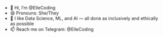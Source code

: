 - 👋 Hi, I’m @ElleCoding
-  😄 Pronouns: She/They 
- 👀 I like Data Science, ML, and AI — all done as inclusively and ethically as possible
- 📫 Reach me on Telegram: @ElleCoding

<!---
ElleCoding/ElleCoding is a ✨ special ✨ repository because its `README.md` (this file) appears on your GitHub profile.
You can click the Preview link to take a look at your changes.
--->
